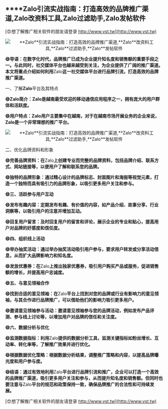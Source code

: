 ## ****Zalo**引流实战指南：打造高效的品牌推广渠道,**Zalo**改资料工具,**Zalo**过滤助手,**Zalo**发帖软件**

[😍想了解推广相关软件的朋友请登录 http://www.vst.tw](http://www.vst.tw)

 <center><img src="https://vst.tw/MP4/tuiguang/png/6.png" alt="**Zalo**引流实战指南：打造高效的品牌推广渠道,**Zalo**改资料工具,**Zalo**过滤助手,**Zalo**发帖软件"></center>

**😄导语：在数字化时代，品牌推广已成为企业提升知名度和销售额的重要手段之一。与此同时，社交媒体平台也越来越受到关注，为企业提供了广阔的推广渠道。本文将重点介绍如何利用**Zalo**这一社交媒体平台进行品牌引流，打造高效的品牌推广渠道。**

一、了解**Zalo**平台及其特点

**😄**Zalo**简介：**Zalo**是越南最受欢迎的移动通信应用程序之一，拥有庞大的用户群体和活跃度。**

**😄用户特点：**Zalo**用户主要集中在越南，对于在越南市场开展业务的企业来说，**Zalo**是一个非常理想的推广平台。**

 <center><img src="https://vst.tw/MP4/tuiguang/png/7.png" alt="**Zalo**引流实战指南：打造高效的品牌推广渠道,**Zalo**改资料工具,**Zalo**过滤助手,**Zalo**发帖软件"></center>

二、优化品牌资料和形象

**😄完善品牌资料：在**Zalo**上创建专业而完整的品牌资料，包括品牌介绍、联系方式、网站链接等，以便用户了解和联系您的品牌。**

**😄独特的品牌形象：通过精心设计的品牌标志、封面图片和海报等视觉元素，打造一个独特而具有吸引力的品牌形象，以吸引更多用户关注和参与。**

**😄三、活跃参与用户互动**

**😄发布有趣内容：定期发布有趣、有价值的内容，如产品介绍、故事分享、行业洞察等，以吸引用户的注意并增加互动。**

**😄回复用户留言：及时回复用户的留言和评论，展示企业的专业和贴心，提高用户对品牌的好感度和信任度。**

**😄四、组织线上活动**

**😄举办抽奖活动：通过举办抽奖活动吸引用户参与，要求用户转发或分享活动信息，从而扩大品牌影响力和知名度。**

**😄发放优惠券：在**Zalo**上推出独家优惠券，吸引用户购买产品或服务，促进销售额的增长，并提高用户忠诚度。**

**😄五、与意见领袖合作**

**😄找到合适的意见领袖：在**Zalo**平台上找到对您的品牌或行业有影响力的意见领袖，与其合作进行品牌推广，可以借助他们的影响力吸引更多用户。**

**😄邀请意见领袖参与活动：邀请意见领袖参与您的品牌活动，例如发布产品评测、参与线上讨论等，以增加用户对品牌的信任和关注度。**

**😄六、数据分析与优化**

**😄监测数据指标：利用**Zalo**提供的数据分析工具，监测关键指标如粉丝增长、互动率、转化率等，了解推广效果并进行优化。**

**😄根据数据优化策略：根据数据分析结果，调整推广策略和内容，以提高品牌曝光度和用户参与度。**

**😄结语：通过有效地利用**Zalo**平台进行品牌引流和推广，企业可以打造一个高效的品牌推广渠道，吸引更多用户关注和参与，从而提升知名度和销售额。但同时也要注意与**Zalo**平台的规范和政策保持一致，确保品牌推广的合法性和可持续发展。**

[😍想了解推广相关软件的朋友请登录 http://www.vst.tw](http://www.vst.tw)



